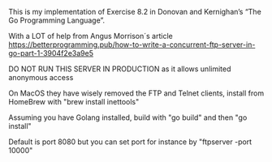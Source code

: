 This is my implementation of Exercise 8.2 in Donovan and Kernighan’s “The Go Programming Language”.

With a LOT of help from Angus Morrison´s article https://betterprogramming.pub/how-to-write-a-concurrent-ftp-server-in-go-part-1-3904f2e3a9e5

DO NOT RUN THIS SERVER IN PRODUCTION as it allows unlimited anonymous access

On MacOS they have wisely removed the FTP and Telnet clients, install from HomeBrew with "brew install inettools"

Assuming you have Golang installed, build with "go build" and then "go install"

Default is port 8080 but you can set port for instance by "ftpserver -port 10000"


